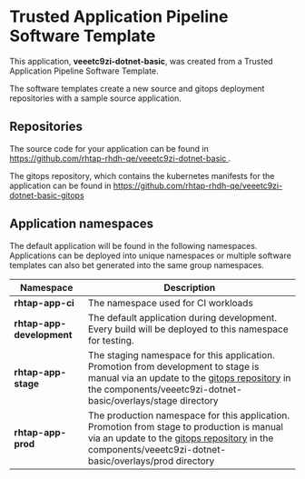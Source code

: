# Trusted Application Pipeline Software Template

This application, **veeetc9zi-dotnet-basic**, was created from a Trusted Application Pipeline Software Template.

The software templates create a new source and gitops deployment repositories with a sample source application. 

## Repositories

The source code for your application can be found in [https://github.com/rhtap-rhdh-qe/veeetc9zi-dotnet-basic ](https://github.com/rhtap-rhdh-qe/veeetc9zi-dotnet-basic ).
 
The gitops repository, which contains the kubernetes manifests for the application can be found in 
[https://github.com/rhtap-rhdh-qe/veeetc9zi-dotnet-basic-gitops ](https://github.com/rhtap-rhdh-qe/veeetc9zi-dotnet-basic-gitops ) 

## Application namespaces 

The default application will be found in the following namespaces. Applications can be deployed into unique namespaces or multiple software templates can also bet generated into the same group namespaces.  

|  Namespace   |  Description   |  
| -------- | -------- |
| **rhtap-app-ci** | The namespace used for CI workloads |
| **rhtap-app-development** | The default application during development. Every build will be deployed to this namespace for testing. |
| **rhtap-app-stage** | The staging namespace for this application. Promotion from development to stage is manual via an update to the [gitops repository](https://github.com/rhtap-rhdh-qe/veeetc9zi-dotnet-basic-gitops ) in the components/veeetc9zi-dotnet-basic/overlays/stage directory |
| **rhtap-app-prod** | The production namespace for this application. Promotion from stage to production is manual via an update to the [gitops repository](https://github.com/rhtap-rhdh-qe/veeetc9zi-dotnet-basic-gitops ) in the components/veeetc9zi-dotnet-basic/overlays/prod directory |